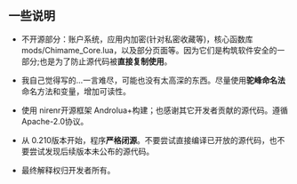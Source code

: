 ## 一些说明
- 不开源部分：账户系统，应用内加密(针对私密收藏等)，核心函数库 mods/Chimame_Core.lua，以及部分页面等。因为它们是构筑软件安全的一部分;也是为了防止源代码被**直接复制使用**。

- 我自己觉得写的...一言难尽，可能也没有太高深的东西。尽量使用**驼峰命名法**命名方法和变量，增加可读性。

- 使用 nirenr开源框架 Androlua+构建；也感谢其它开发者贡献的源代码。遵循 Apache-2.0协议。

- 从 0.210版本开始，程序**严格闭源**。不要尝试直接编译已开放的源代码，也不要尝试发现后续版本未公布的源代码。

- 最终解释权归开发者所有。
